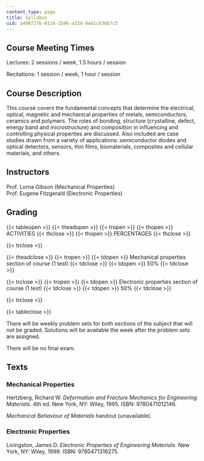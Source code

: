```yaml
---
content_type: page
title: Syllabus
uid: a498737b-0116-2b96-a324-8e61c636b7c5
---
```


Course Meeting Times
--------------------

Lectures: 2 sessions / week, 1.5 hours / session

Recitations: 1 session / week, 1 hour / session

Course Description
------------------

This course covers the fundamental concepts that determine the electrical, optical, magnetic and mechanical properties of metals, semiconductors, ceramics and polymers. The roles of bonding, structure (crystalline, defect, energy band and microstructure) and composition in influencing and controlling physical properties are discussed. Also included are case studies drawn from a variety of applications: semiconductor diodes and optical detectors, sensors, thin films, biomaterials, composites and cellular materials, and others.

Instructors
-----------

Prof. Lorna Gibson (Mechanical Properties)  
Prof. Eugene Fitzgerald (Electronic Properties)

Grading
-------

{{< tableopen >}}
{{< theadopen >}}
{{< tropen >}}
{{< thopen >}}
ACTIVITIES
{{< thclose >}}
{{< thopen >}}
PERCENTAGES
{{< thclose >}}

{{< trclose >}}

{{< theadclose >}}
{{< tropen >}}
{{< tdopen >}}
Mechanical properties section of course (1 test)
{{< tdclose >}}
{{< tdopen >}}
50%
{{< tdclose >}}

{{< trclose >}}
{{< tropen >}}
{{< tdopen >}}
Electronic properties section of course (1 test)
{{< tdclose >}}
{{< tdopen >}}
50%
{{< tdclose >}}

{{< trclose >}}

{{< tableclose >}}

  

There will be weekly problem sets for both sections of the subject that will not be graded. Solutions will be available the week after the problem sets are assigned.

There will be no final exam.

Texts
-----

### Mechanical Properties

Hertzberg, Richard W. _Deformation and Fracture Mechanics for Engineering Materials_. 4th ed. New York, NY: Wiley, 1995. ISBN: 9780471012146.

_Mechanical Behaviour of Materials_ handout (unavailable).

### Electronic Properties

Livingston, James D. _Electronic Properties of Engineering Materials_. New York, NY: Wiley, 1999. ISBN: 9780471316275.